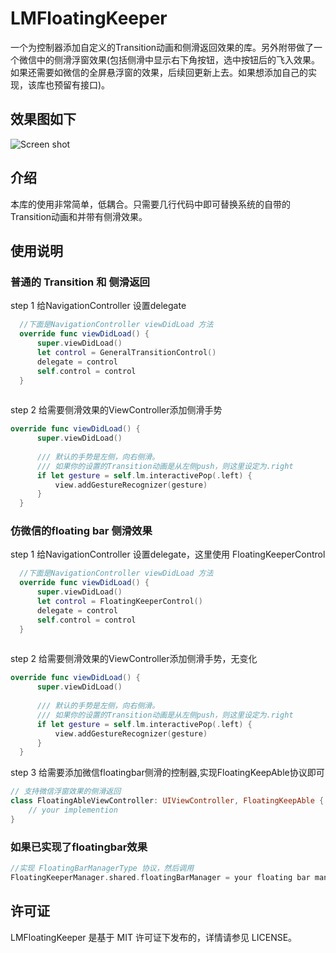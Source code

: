 # LMFloatingKeeper

一个为控制器添加自定义的Transition动画和侧滑返回效果的库。另外附带做了一个微信中的侧滑浮窗效果(包括侧滑中显示右下角按钮，选中按钮后的飞入效果。如果还需要如微信的全屏悬浮窗的效果，后续回更新上去。如果想添加自己的实现，该库也预留有接口)。

## 效果图如下
![Screen shot](LMFloatingKeeper.gif)

## 介绍
本库的使用非常简单，低耦合。只需要几行代码中即可替换系统的自带的Transition动画和并带有侧滑效果。

## 使用说明
### 普通的 Transition 和 侧滑返回
step 1 给NavigationController 设置delegate
  ```swift
    //下面是NavigationController viewDidLoad 方法
    override func viewDidLoad() {
        super.viewDidLoad()
        let control = GeneralTransitionControl()
        delegate = control
        self.control = control
    }
        
  ```
  
step 2 给需要侧滑效果的ViewController添加侧滑手势
  ```swift
  override func viewDidLoad() {
        super.viewDidLoad()
        
        /// 默认的手势是左侧，向右侧滑。
        /// 如果你的设置的Transition动画是从左侧push，则这里设定为.right
        if let gesture = self.lm.interactivePop(.left) {
            view.addGestureRecognizer(gesture)
        }
    }
  ```

### 仿微信的floating bar 侧滑效果

step 1 给NavigationController 设置delegate，这里使用 FloatingKeeperControl
  ```swift
    //下面是NavigationController viewDidLoad 方法
    override func viewDidLoad() {
        super.viewDidLoad()
        let control = FloatingKeeperControl()
        delegate = control
        self.control = control
    }
        
  ```
  
step 2 给需要侧滑效果的ViewController添加侧滑手势，无变化
  ```swift
  override func viewDidLoad() {
        super.viewDidLoad()
        
        /// 默认的手势是左侧，向右侧滑。
        /// 如果你的设置的Transition动画是从左侧push，则这里设定为.right
        if let gesture = self.lm.interactivePop(.left) {
            view.addGestureRecognizer(gesture)
        }
    }
  ```
  
step 3 给需要添加微信floatingbar侧滑的控制器,实现FloatingKeepAble协议即可
```swift
// 支持微信浮窗效果的侧滑返回
class FloatingAbleViewController: UIViewController, FloatingKeepAble {
    // your implemention
}
  ```
  
  ### 如果已实现了floatingbar效果
  
  ```swift
 //实现 FloatingBarManagerType 协议，然后调用
 FloatingKeeperManager.shared.floatingBarManager = your floating bar manager
  
  ```
  
## 许可证

LMFloatingKeeper 是基于 MIT 许可证下发布的，详情请参见 LICENSE。
